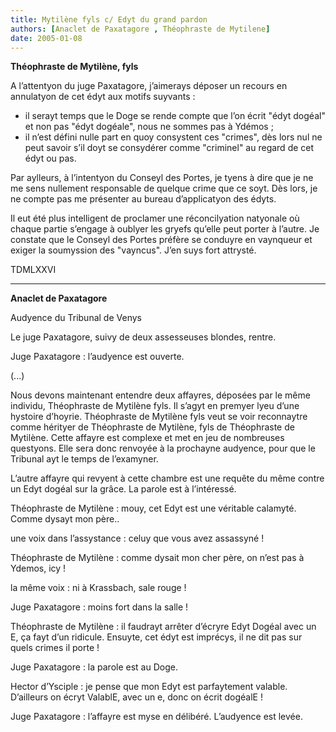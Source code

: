 ```yaml
---
title: Mytilène fyls c/ Edyt du grand pardon
authors: [Anaclet de Paxatagore , Théophraste de Mytilene]
date: 2005-01-08
---
```


**Théophraste de Mytilène, fyls**

A l’attentyon du juge Paxatagore, j’aimerays déposer un recours en annulatyon de cet édyt aux motifs suyvants :

-  il serayt temps que le Doge se rende compte que l’on écrit "édyt dogéal" et non pas "édyt dogéale", nous ne sommes pas à Ydémos ;
-  il n’est défini nulle part en quoy consystent ces "crimes", dès lors nul ne peut savoir s’il doyt se consydérer comme "criminel" au regard de cet édyt ou pas.

Par aylleurs, à l’intentyon du Conseyl des Portes, je tyens à dire que je ne me sens nullement responsable de quelque crime que ce soyt. Dès lors, je ne compte pas me présenter au bureau d’applicatyon des édyts.

Il eut été plus intelligent de proclamer une réconcilyation natyonale où chaque partie s’engage à oublyer les gryefs qu’elle peut porter à l’autre. Je constate que le Conseyl des Portes préfère se conduyre en vaynqueur et exiger la soumyssion des "vayncus". J’en suys fort attrysté.

TDMLXXVI

---

**Anaclet de Paxatagore**

Audyence du Tribunal de Venys

Le juge Paxatagore, suivy de deux assesseuses blondes, rentre.

Juge Paxatagore : l’audyence est ouverte.

(...)

Nous devons maintenant entendre deux affayres, déposées par le même individu, Théophraste de Mytilène fyls. Il s’agyt en premyer lyeu d’une hystoire d’hoyrie. Théophraste de Mytilène fyls veut se voir reconnaytre comme hérityer de Théophraste de Mytilène, fyls de Théophraste de Mytilène. Cette affayre est complexe et met en jeu de nombreuses questyons. Elle sera donc renvoyée à la prochayne audyence, pour que le Tribunal ayt le temps de l’examyner.

L’autre affayre qui revyent à cette chambre est une requête du même contre un Edyt dogéal sur la grâce. La parole est à l’intéressé.

Théophraste de Mytilène : mouy, cet Edyt est une véritable calamyté. Comme dysayt mon père..

une voix dans l’assystance : celuy que vous avez assassyné !

Théophraste de Mytilène : comme dysait mon cher père, on n’est pas à Ydemos, icy !

la même voix : ni à Krassbach, sale rouge !

Juge Paxatagore : moins fort dans la salle !

Théophraste de Mytilène : il faudrayt arrêter d’écryre Edyt Dogéal avec un E, ça fayt d’un ridicule. Ensuyte, cet édyt est imprécys, il ne dit pas sur quels crimes il porte !

Juge Paxatagore : la parole est au Doge.

Hector d’Ysciple : je pense que mon Edyt est parfaytement valable. D’ailleurs on écryt ValablE, avec un e, donc on écrit dogéalE !

Juge Paxatagore : l’affayre est myse en délibéré. L’audyence est levée.